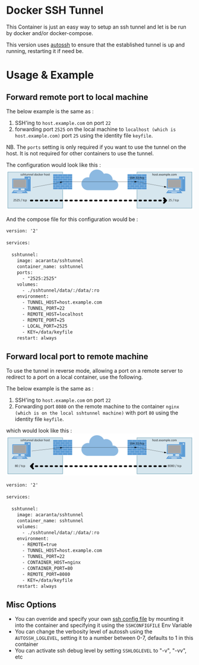 # Docker SSH Tunnel

This Container is just an easy way to setup an ssh tunnel and let is be run by docker and/or docker-compose.

This version uses [autossh](https://linux.die.net/man/1/autossh) to ensure that the established tunnel is up and running, restarting it if need be.

# Usage & Example
## Forward remote port to local machine
The below example is the same as :
1. SSH'ing to `host.example.com` on port `22`
2. forwarding port `2525` on the local machine to `localhost (which is host.example.com)` port `25` using the identity file `keyfile`. 

NB. The `ports` setting is only required if you want to use the tunnel on the host. It is not required for other containers to use the tunnel.

The configuration would look like this :
![](img/sshtunnel%20example%20direct.png)

And the compose file for this configuration would be :

```
version: '2'

services:

  sshtunnel:
    image: acaranta/sshtunnel
    container_name: sshtunnel
    ports:
      - "2525:2525"
    volumes:
      - ./sshtunnel/data/:/data/:ro
    environment:
      - TUNNEL_HOST=host.example.com
      - TUNNEL_PORT=22
      - REMOTE_HOST=localhost
      - REMOTE_PORT=25
      - LOCAL_PORT=2525
      - KEY=/data/keyfile
    restart: always
```

## Forward local port to remote machine
To use the tunnel in reverse mode, allowing a port on a remote server to redirect to a port on a local container, use the following. 

The below example is the same as :
1. SSH'ing to `host.example.com` on port `22`
2. Forwarding port `8080` on the remote machine to the container `nginx (which is on the local sshtunnel machine)` with port `80` using the identity file `keyfile`.

which would look like this :
![](img/sshtunnel%20example%20reverse.png)

```
version: '2'

services:

  sshtunnel:
    image: acaranta/sshtunnel
    container_name: sshtunnel
    volumes:
      - ./sshtunnel/data/:/data/:ro
    environment:
      - REMOTE=true
      - TUNNEL_HOST=host.example.com
      - TUNNEL_PORT=22
      - CONTAINER_HOST=nginx
      - CONTAINER_PORT=80
      - REMOTE_PORT=8080
      - KEY=/data/keyfile
    restart: always
```

## Misc Options
* You can override and specify your own [ssh config file](https://man7.org/linux/man-pages/man5/ssh_config.5.html) by mounting it into the container and specifying it using the `SSHCONFIGFILE` Env Variable
* You can change the verbosity level of autossh using the `AUTOSSH_LOGLEVEL`, setting it to a number between 0-7, defaults to 1 in this container
* You can activate ssh debug level by setting `SSHLOGLEVEL` to "-v", "-vv", etc
